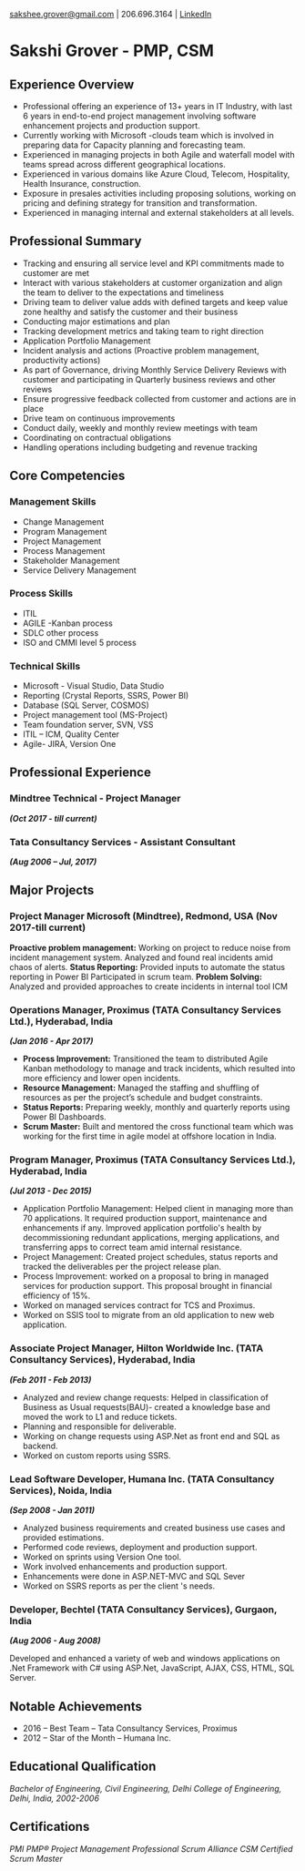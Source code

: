 sakshee.grover@gmail.com | 206.696.3164 | [LinkedIn](https://www.linkedin.com/in/sakshi-grover-1539068/)
# Sakshi Grover - PMP, CSM


## Experience Overview
* Professional offering an experience of 13+ years in IT Industry, with last 6 years in end-to-end project management involving software enhancement projects and production support.
* Currently working with Microsoft -clouds team which is involved in preparing data for Capacity planning and forecasting team.
* Experienced in managing projects in both Agile and waterfall model with teams spread across different geographical locations.
* Experienced in various domains like Azure Cloud, Telecom, Hospitality, Health Insurance, construction.
* Exposure in presales activities including proposing solutions, working on pricing and defining strategy for transition and transformation.
* Experienced in managing internal and external stakeholders at all levels.

## Professional Summary
*  Tracking and ensuring all service level and KPI commitments made to customer are met
*  Interact with various stakeholders at customer organization and align the team to deliver to the expectations and timeliness
*  Driving team to deliver value adds with defined targets and keep value zone healthy and satisfy the customer and their business
*  Conducting major estimations and plan
*  Tracking development metrics and taking team to right direction
*  Application Portfolio Management
*  Incident analysis and actions (Proactive problem management, productivity actions)
*  As part of Governance, driving Monthly Service Delivery Reviews with customer and participating in Quarterly business reviews and other reviews
*  Ensure progressive feedback collected from customer and actions are in place
*  Drive team on continuous improvements
*  Conduct daily, weekly and monthly review meetings with team
*  Coordinating on contractual obligations
*  Handling operations including budgeting and revenue tracking

## Core Competencies

### Management Skills
* Change Management
* Program Management
* Project Management
* Process Management
* Stakeholder Management
* Service Delivery Management

### Process Skills
* ITIL
* AGILE -Kanban process
* SDLC other process
* ISO and CMMI level 5 process

### Technical Skills
* Microsoft - Visual Studio, Data Studio
* Reporting (Crystal Reports, SSRS, Power BI)
* Database (SQL Server, COSMOS)
* Project management tool (MS-Project)
* Team foundation server, SVN, VSS
* ITIL – ICM, Quality Center
* Agile- JIRA, Version One

## Professional Experience

### Mindtree Technical - Project Manager
***(Oct 2017 - till current)***

### Tata Consultancy Services - Assistant Consultant
***(Aug 2006 – Jul, 2017)***


## Major Projects
### Project Manager Microsoft (Mindtree), Redmond, USA (Nov 2017-till current)
**Proactive problem management:** Working on project to reduce noise from incident management system. Analyzed and found real incidents amid chaos of alerts.
**Status Reporting:** Provided inputs to automate the status reporting in Power BI Participated in scrum team.
**Problem Solving:** Analyzed and provided approaches to create incidents in internal tool ICM

### Operations Manager, Proximus (TATA Consultancy Services Ltd.), Hyderabad, India
***(Jan 2016 - Apr 2017)***
* **Process Improvement:** Transitioned the team to distributed Agile Kanban methodology to manage and track incidents, which resulted into more efficiency and lower open incidents.
* **Resource Management:** Managed the staffing and shuffling of resources as per the project’s schedule and budget constraints.
* **Status Reports:** Preparing weekly, monthly and quarterly reports using Power BI Dashboards.
* **Scrum Master:** Built and mentored the cross functional team which was working for the first time in agile model at offshore location in India.

### Program Manager, Proximus (TATA Consultancy Services Ltd.), Hyderabad, India
***(Jul 2013 - Dec 2015)***
* Application Portfolio Management: Helped client in managing more than 70 applications. It required production support, maintenance and enhancements if any. Improved application portfolio&#39;s health by decommissioning redundant applications, merging applications, and transferring apps to correct team amid internal resistance.
* Project Management: Created project schedules, status reports and tracked the deliverables per the project release plan.
* Process Improvement: worked on a proposal to bring in managed services for production support. This proposal brought in financial efficiency of 15%.
* Worked on managed services contract for TCS and Proximus.
* Worked on SSIS tool to migrate from an old application to new web application.

### Associate Project Manager, Hilton Worldwide Inc. (TATA Consultancy Services), Hyderabad, India
***(Feb 2011 - Feb 2013)***
* Analyzed and review change requests: Helped in classification of Business as Usual requests(BAU)- created a knowledge base and moved the work to L1 and reduce tickets.
* Planning and responsible for deliverable.
* Working on change requests using ASP.Net as front end and SQL as backend.
* Worked on custom reports using SSRS.

### Lead Software Developer, Humana Inc. (TATA Consultancy Services), Noida, India
***(Sep 2008 - Jan 2011)***
* Analyzed business requirements and created business use cases and provided estimations.
* Performed code reviews, deployment and production support.
* Worked on sprints using Version One tool.
* Work involved enhancements and production support.
* Enhancements were done in ASP.NET-MVC and SQL Sever
* Worked on SSRS reports as per the client &#39;s needs.

### Developer, Bechtel (TATA Consultancy Services), Gurgaon, India
***(Aug 2006 - Aug 2008)***

Developed and enhanced a variety of web and windows applications on .Net Framework with C# using ASP.Net, JavaScript, AJAX, CSS, HTML, SQL Server.

## Notable Achievements
* 2016 – Best Team – Tata Consultancy Services, Proximus
* 2012 – Star of the Month – Humana Inc.

## Educational Qualification
*Bachelor of Engineering, Civil Engineering, Delhi College of Engineering, Delhi, India, 2002-2006*

## Certifications
*PMI PMP® Project Management Professional*
*Scrum Alliance CSM Certified Scrum Master*
